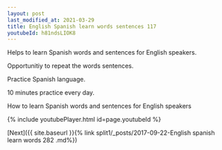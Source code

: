 ```yaml
---
layout: post
last_modified_at: 2021-03-29
title: English Spanish learn words sentences 117 
youtubeId: h81ndsLIOK8
---
```

 
 
Helps to learn Spanish words and sentences for English speakers.

Opportunitiy to repeat the words sentences. 

Practice Spanish language. 
 
10 minutes practice every day. 
 
How to learn Spanish words and sentences for English speakers 
 
{% include youtubePlayer.html id=page.youtubeId %}
 
 
[Next]({{ site.baseurl }}{% link  split1/_posts/2017-09-22-English spanish learn words 282 .md%})
 
